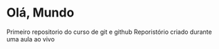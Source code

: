 # Olá, Mundo
 Primeiro repositorio do curso de git e github
 Reporistório criado durante uma aula ao vivo
